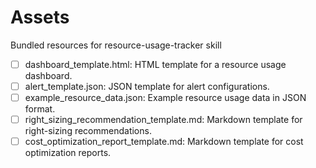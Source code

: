 # Assets

Bundled resources for resource-usage-tracker skill

- [ ] dashboard_template.html: HTML template for a resource usage dashboard.
- [ ] alert_template.json: JSON template for alert configurations.
- [ ] example_resource_data.json: Example resource usage data in JSON format.
- [ ] right_sizing_recommendation_template.md: Markdown template for right-sizing recommendations.
- [ ] cost_optimization_report_template.md: Markdown template for cost optimization reports.
